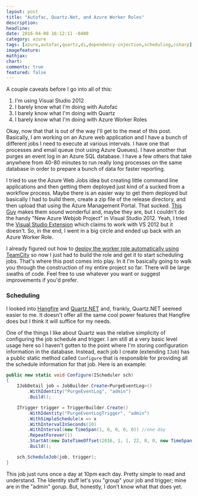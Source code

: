 ```yaml
---
layout: post
title: "Autofac, Quartz.Net, and Azure Worker Roles"
description:
headline:
date: 2016-04-08 16:12:11 -0400
category: azure
tags: [azure,autofac,quartz,di,dependency-injection,scheduling,csharp]
imagefeature:
mathjax:
chart:
comments: true
featured: false
---
```


A couple caveats before I go into all of this:

1. I'm using Visual Studio 2012
2. I barely know what I'm doing with Autofac
3. I barely know what I'm doing with Quartz
4. I barely know what I'm doing with Azure Worker Roles

Okay, now that that is out of the way I'll get to the meat of this post.  Basically, I am working on an Azure web application and I have a bunch of different jobs I need to execute at various intervals.  I have one that processes and email queue (not using Azure Queues).  I have another that purges an event log in an Azure SQL database. I have a few others that take anywhere from 40-80 minutes to run really long processes on the same database in order to prepare a bunch of data for faster reporting.

I tried to use the Azure Web Jobs idea but creating little command line applications and then getting them deployed just kind of a sucked from a workflow process.  Maybe there is an easier
way to get them deployed but basically I had to build them, create a zip file of the release directory, and then upload that using the Azure Management Portal.  That sucked.  [This Guy](http://www.troyhunt.com/2015/01/azure-webjobs-are-awesome-and-you.html) makes them sound wonderful and, maybe they are, but I couldn't do the handy "New Azure Webjob Project" in Visual Studio 2012.  Yeah, I tried the [Visual Studio Extension](https://visualstudiogallery.msdn.microsoft.com/f4824551-2660-4afa-aba1-1fcc1673c3d0) which claims to work with VS 2012 but it doesn't.  So, in the end, I went in a big circle and ended up back with an Azure Worker Role.

I already figured out how to [deploy the worker role automatically using TeamCity](http://code.rawlinson.us/2016/04/deploying-azure-worker-role-via-team-city.html) so now I just had to build the role and get it to start scheduling jobs.  That's where this post comes into play.  In it I'm basically going to walk you through the construction of my entire project so far.  There will be large swaths of code.  Feel free to use whatever you want or suggest improvements if you'd prefer.

### Scheduling
I looked into [Hangfire](https://github.com/HangfireIO/Hangfire) and [Quartz.NET](http://www.quartz-scheduler.net/) and, frankly, Quartz.NET seemed easier to me.  It doesn't offer all the same cool power features that Hangfire does but I think it will suffice for my needs.  

One of the things I like about Quartz was the relative simplicity of configuring the job schedule and trigger.  I am still at a very basic level usage here so I haven't gotten to the point where I'm storing configuration information in the database.  Instead, each job I create (extending `IJob`) has a public static method called `Configure` that is responsible for providing all the schedule information for that job.  Here is an example:

```cs
public new static void Configure(IScheduler sch)
{
    IJobDetail job = JobBuilder.Create<PurgeEventLog>()
        .WithIdentity("PurgeEventLog", "admin")
        .Build();

    ITrigger trigger = TriggerBuilder.Create()
        .WithIdentity("PurgeEventLogTrigger", "admin")
        .WithSimpleSchedule(x => x
        .WithIntervalInSeconds(10)
        .WithInterval(new TimeSpan(1, 0, 0, 0, 0)) //one day
        .RepeatForever())
        .StartAt(new DateTimeOffset(2016, 1, 1, 22, 0, 0, new TimeSpan(0, 0, 0))) // starting at 10pm
        .Build();

    sch.ScheduleJob(job, trigger);
}
```

This job just runs once a day at 10pm each day.  Pretty simple to read and understand.  The Identity stuff let's you "group" your job and trigger; mine are in the "admin" gorup.  But, honestly, I don't know what that does yet.
